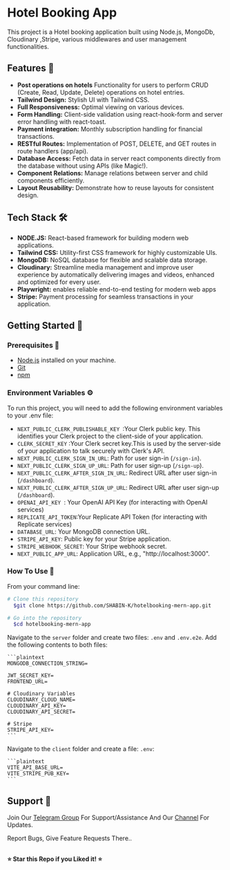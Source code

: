# Hotel Booking App

This project is a Hotel booking application built using Node.js, MongoDb, Cloudinary ,Stripe, various middlewares and user management functionalities.

## Features 🌟

- **Post operations on hotels** Functionality for users to perform CRUD (Create, Read, Update, Delete) operations on hotel entries.
- **Tailwind Design:** Stylish UI with Tailwind CSS.
- **Full Responsiveness:** Optimal viewing on various devices.
- **Form Handling:** Client-side validation using react-hook-form and server error handling with react-toast.
- **Payment integration:** Monthly subscription handling for financial transactions.
- **RESTful Routes:** Implementation of POST, DELETE, and GET routes in route handlers (app/api).
- **Database Access:** Fetch data in server react components directly from the database without using APIs (like Magic!).
- **Component Relations:** Manage relations between server and child components efficiently.
- **Layout Reusability:** Demonstrate how to reuse layouts for consistent design.

## Tech Stack 🛠️

- **NODE.JS:** React-based framework for building modern web applications.
- **Tailwind CSS:** Utility-first CSS framework for highly customizable UIs.
- **MongoDB:** NoSQL database for flexible and scalable data storage.
- **Cloudinary:** Streamline media management and improve user experience by automatically delivering images and videos, enhanced and optimized for every user.
- **Playwright:** enables reliable end-to-end testing for modern web apps
- **Stripe:** Payment processing for seamless transactions in your application.

## Getting Started 🚦

### Prerequisites 🚧

- [Node.js](https://nodejs.org/) installed on your machine.
- [Git](https://git-scm.com/)
- [npm](https://www.npmjs.com/)

### Environment Variables ⚙️

To run this project, you will need to add the following environment variables to your .env file:

- `NEXT_PUBLIC_CLERK_PUBLISHABLE_KEY `:Your Clerk public key. This identifies your Clerk project to the client-side of your application.
- `CLERK_SECRET_KEY` :Your Clerk secret key.This is used by the server-side of your application to talk securely with Clerk's API.
- `NEXT_PUBLIC_CLERK_SIGN_IN_URL`: Path for user sign-in (`/sign-in`).
- `NEXT_PUBLIC_CLERK_SIGN_UP_URL`: Path for user sign-up (`/sign-up`).
- `NEXT_PUBLIC_CLERK_AFTER_SIGN_IN_URL`: Redirect URL after user sign-in (`/dashboard`).
- `NEXT_PUBLIC_CLERK_AFTER_SIGN_UP_URL`: Redirect URL after user sign-up (`/dashboard`).
- `OPENAI_API_KEY `: Your OpenAI API Key (for interacting with OpenAI services)
- `REPLICATE_API_TOKEN`:Your Replicate API Token (for interacting with Replicate services)
- `DATABASE_URL`: Your MongoDB connection URL.
- `STRIPE_API_KEY`: Public key for your Stripe application.
- `STRIPE_WEBHOOK_SECRET`: Your Stripe webhook secret.
- `NEXT_PUBLIC_APP_URL`: Application URL, e.g., "http://localhost:3000".

### How To Use 🚀

From your command line:

```bash
# Clone this repository
  $git clone https://github.com/SHABIN-K/hotelbooking-mern-app.git

# Go into the repository
  $cd hotelbooking-mern-app
```
 Navigate to the `server` folder and create two files: `.env` and `.env.e2e`. Add the following contents to both files:

    ```plaintext
    MONGODB_CONNECTION_STRING=

    JWT_SECRET_KEY=
    FRONTEND_URL=

    # Cloudinary Variables
    CLOUDINARY_CLOUD_NAME=
    CLOUDINARY_API_KEY=
    CLOUDINARY_API_SECRET=

    # Stripe
    STRIPE_API_KEY=
    ```

 Navigate to the `client` folder and create a file: `.env`:

    ```plaintext
    VITE_API_BASE_URL=
    VITE_STRIPE_PUB_KEY=
    ```

## Support 💬

Join Our [Telegram Group](https://www.telegram.dog/codexbotzsupport) For Support/Assistance And Our [Channel](https://www.telegram.dog/codexbotz) For Updates.

Report Bugs, Give Feature Requests There..

##

**⭐️ Star this Repo if you Liked it! ⭐️**
